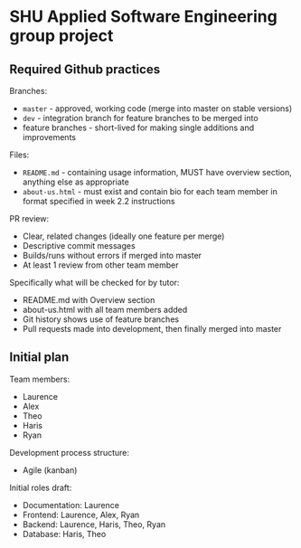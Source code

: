 # SHU Applied Software Engineering group project
## Required Github practices
Branches:
* `master` - approved, working code (merge into master on stable versions)
* `dev` - integration branch for feature branches to be merged into
* feature branches - short-lived for making single additions and improvements

Files:
* `README.md` - containing usage information, MUST have overview section, anything else as appropriate
* `about-us.html` - must exist and contain bio for each team member in format specified in week 2.2 instructions

PR review:
* Clear, related changes (ideally one feature per merge)
* Descriptive commit messages
* Builds/runs without errors if merged into master
* At least 1 review from other team member

Specifically what will be checked for by tutor:
* README.md with Overview section
* about-us.html with all team members added
* Git history shows use of feature branches
* Pull requests made into development, then finally merged into master

## Initial plan
Team members:
* Laurence
* Alex
* Theo
* Haris
* Ryan

Development process structure:
* Agile (kanban)

Initial roles draft:
* Documentation: Laurence
* Frontend: Laurence, Alex, Ryan
* Backend: Laurence, Haris, Theo, Ryan
* Database: Haris, Theo

